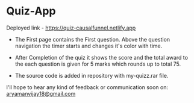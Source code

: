
# Quiz-App

Deployed link - https://quiz-causalfunnel.netlify.app

- The First page contains the First question.
  Above the question navigation the timer starts and changes it's  color with time.

- After Completion of the quiz it shows the score and the total award to the each question is given for 5 marks which rounds up to total 75.

- The source code is added in repository with my-quizz.rar file.

I'll hope to hear any kind of feedback or communication soon on: aryamanvijay18@gmail.com 


